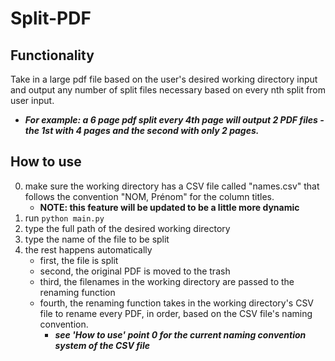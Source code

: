 # Split-PDF

## Functionality

Take in a large pdf file based on the user's desired working directory input and output any number of split files necessary based on every nth split from user input.

- ***For example: a 6 page pdf split every 4th page will output 2 PDF files - the 1st with 4 pages and the second with only 2 pages.***

## How to use

0. make sure the working directory has a CSV file called "names.csv" that follows the convention "NOM, Prénom" for the column titles.
    - **NOTE: this feature will be updated to be a little more dynamic**
1. run `python main.py`
2. type the full path of the desired working directory
3. type the name of the file to be split
4. the rest happens automatically
    - first, the file is split
    - second, the original PDF is moved to the trash
    - third, the filenames in the working directory are passed to the renaming function
    - fourth, the renaming function takes in the working directory's CSV file to rename every PDF, in order, based on the CSV file's naming convention. 
        - ***see 'How to use' point 0 for the current naming convention system of the CSV file***
